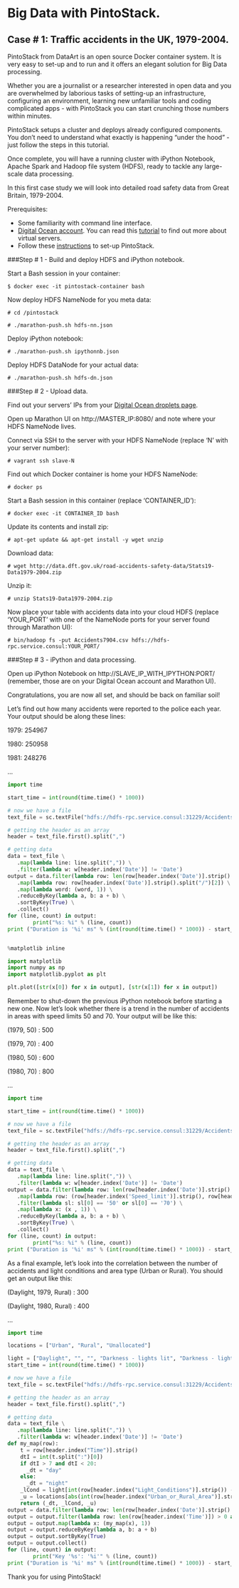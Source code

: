 # Big Data with PintoStack.
##  Case # 1: Traffic accidents in the UK, 1979-2004.
PintoStack from DataArt is an open source Docker container system. It is very easy to set-up and to run and it offers an elegant solution for Big Data processing. 

Whether you are a journalist or a researcher interested in open data and you are overwhelmed by laborious tasks of setting-up an infrastructure, configuring an environment, learning new unfamiliar tools and coding complicated apps - with PintoStack you can start crunching those numbers within minutes.

PintoStack setups a cluster and deploys already configured components. You don’t need to understand what exactly is happening “under the hood” - just follow the steps in this tutorial.  

Once complete, you will have a running cluster with iPython Notebook, Apache Spark and Hadoop file system (HDFS), ready to tackle any large-scale data processing.

In this first case study we will look into detailed road safety data from Great Britain, 1979-2004.
 
Prerequisites:
- Some familiarity with command line interface.
- [Digital Ocean account](https://cloud.digitalocean.com/login). You can read this [tutorial](https://www.digitalocean.com/community/tutorials/how-to-create-your-first-digitalocean-droplet-virtual-server) to find out more about virtual servers.
- Follow these [instructions](../../README.md) to set-up PintoStack.

###Step # 1 - Build and deploy HDFS and iPython notebook.

Start a Bash session in your container:

```$ docker exec -it pintostack-container bash```

Now deploy HDFS NameNode for you meta data:

```# cd /pintostack```

```# ./marathon-push.sh hdfs-nn.json```

Deploy iPython notebook:

```# ./marathon-push.sh ipythonnb.json```

Deploy HDFS DataNode for your actual data:

```# ./marathon-push.sh hdfs-dn.json```

###Step # 2 - Upload data.

Find out your servers’ IPs from your [Digital Ocean droplets page](https://cloud.digitalocean.com/droplets).

Open up Marathon UI on http://MASTER_IP:8080/ and note where your HDFS NameNode lives.

Connect via SSH to the server with your HDFS NameNode (replace ‘N’ with your server number):

```# vagrant ssh slave-N```

Find out which Docker container is home your HDFS NameNode:

```# docker ps```

Start a Bash session in this container (replace ‘CONTAINER_ID’):

```# docker exec -it CONTAINER_ID bash```

Update its contents and install zip:

```# apt-get update && apt-get install -y wget unzip```

Download data:

```# wget http://data.dft.gov.uk/road-accidents-safety-data/Stats19-Data1979-2004.zip```

Unzip it:

```# unzip Stats19-Data1979-2004.zip```

Now place your table with accidents data into your cloud HDFS (replace ‘YOUR_PORT’ with one of the NameNode ports for your server found through Marathon UI):

```# bin/hadoop fs -put Accidents7904.csv hdfs://hdfs-rpc.service.consul:YOUR_PORT/```

###Step # 3 - iPython and data processing.

Open up iPython Notebook on http://SLAVE_IP_WITH_IPYTHON:PORT/ (remember, those are on your Digital Ocean account and Marathon UI).

Congratulations, you are now all set, and should be back on familiar soil!

Let’s find out how many accidents were reported to the police each year.
Your output should be along these lines:

1979: 254967

1980: 250958

1981: 248276

… 

```python
import time

start_time = int(round(time.time() * 1000))

# now we have a file
text_file = sc.textFile("hdfs://hdfs-rpc.service.consul:31229/Accidents7904.csv")

# getting the header as an array
header = text_file.first().split(",")

# getting data
data = text_file \
   .map(lambda line: line.split(",")) \
   .filter(lambda w: w[header.index('Date')] != 'Date')
output = data.filter(lambda row: len(row[header.index('Date')].strip().split("/")) == 3) \
   .map(lambda row: row[header.index('Date')].strip().split("/")[2]) \
   .map(lambda word: (word, 1)) \
   .reduceByKey(lambda a, b: a + b) \
   .sortByKey(True) \
   .collect()
for (line, count) in output:
        print("%s: %i" % (line, count))
print ("Duration is '%i' ms" % (int(round(time.time() * 1000)) - start_time))


%matplotlib inline

import matplotlib
import numpy as np
import matplotlib.pyplot as plt

plt.plot([str(x[0]) for x in output], [str(x[1]) for x in output])
```

Remember to shut-down the previous iPython notebook before starting a new one.
Now let’s look whether there is a trend in the number of accidents in areas with speed limits 50 and 70.
Your output will be like this:

(1979, 50) : 500 

(1979, 70) : 400 

(1980, 50) : 600 

(1980, 70) : 800

… 


```python
import time

start_time = int(round(time.time() * 1000))

# now we have a file
text_file = sc.textFile("hdfs://hdfs-rpc.service.consul:31229/Accidents7904.csv")

# getting the header as an array
header = text_file.first().split(",")

# getting data
data = text_file \
   .map(lambda line: line.split(",")) \
   .filter(lambda w: w[header.index('Date')] != 'Date')
output = data.filter(lambda row: len(row[header.index('Date')].strip().split("/")) == 3) \
   .map(lambda row: (row[header.index('Speed_limit')].strip(), row[header.index('Date')].strip().split("/")[2])) \
   .filter(lambda sl: sl[0] == '50' or sl[0] == '70') \
   .map(lambda x: (x , 1)) \
   .reduceByKey(lambda a, b: a + b) \
   .sortByKey(True) \
   .collect()
for (line, count) in output:
        print("%s: %i" % (line, count))
print ("Duration is '%i' ms" % (int(round(time.time() * 1000)) - start_time))
```

As a final example, let’s look into the correlation between the number of accidents and light conditions and area type (Urban or Rural). 
You should get an output like this:

(Daylight, 1979, Rural) : 300 

(Daylight, 1980, Rural) : 400

… 

```python
import time

locations = ["Urban", "Rural", "Unallocated"]

light = ["Daylight", "", "", "Darkness - lights lit", "Darkness - lights unlit", "Darkness - no lighting", "Darkness - lighting unknown"]
start_time = int(round(time.time() * 1000))

# now we have a file
text_file = sc.textFile("hdfs://hdfs-rpc.service.consul:31229/Accidents7904.csv")

# getting the header as an array
header = text_file.first().split(",")

# getting data
data = text_file \
   .map(lambda line: line.split(",")) \
   .filter(lambda w: w[header.index('Date')] != 'Date')
def my_map(row):
    t = row[header.index("Time")].strip()
    dtI = int(t.split(":")[0])
    if dtI > 7 and dtI < 20:
      _dt = "day"
    else:
      _dt = "night"
    _lCond = light[int(row[header.index("Light_Conditions")].strip()) - 1]
    _u = locations[abs(int(row[header.index("Urban_or_Rural_Area")].strip())) - 1]
    return (_dt, _lCond, _u)
output = data.filter(lambda row: len(row[header.index('Date')].strip().split("/")) == 3)
output = output.filter(lambda row: len(row[header.index('Time')]) > 0 and row[header.index('Time')] != "NULL" and int(row[header.index('Urban_or_Rural_Area')]) < 3 and int(row[header.index('Light_Conditions')]) > 0)
output = output.map(lambda x: (my_map(x), 1))
output = output.reduceByKey(lambda a, b: a + b)
output = output.sortByKey(True)
output = output.collect()
for (line, count) in output:
        print("Key '%s': '%i'" % (line, count))
print ("Duration is '%i' ms" % (int(round(time.time() * 1000)) - start_time))
```

Thank you for using PintoStack! 
